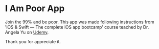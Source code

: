 # I Am Poor App

Join the 99% and be poor. This app was made following instructions from 'iOS & Swift — The complete iOS app bootcamp' course teached by Dr. Angela Yu on [Udemy](https://www.udemy.com/course/ios-13-app-development-bootcamp/).

Thank you for appreciate it.
